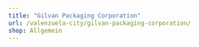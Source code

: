 ```yaml
---
title: "Gilvan Packaging Corporation"
url: /valenzuela-city/gilvan-packaging-corporation/
shop: Allgemein
---
```

